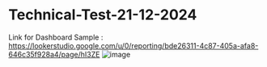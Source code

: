 # Technical-Test-21-12-2024

Link for Dashboard Sample : https://lookerstudio.google.com/u/0/reporting/bde26311-4c87-405a-afa8-646c35f928a4/page/hI3ZE
![image](https://github.com/user-attachments/assets/dbd8af83-4f09-4f42-ac02-45a54d0c1ec6)


